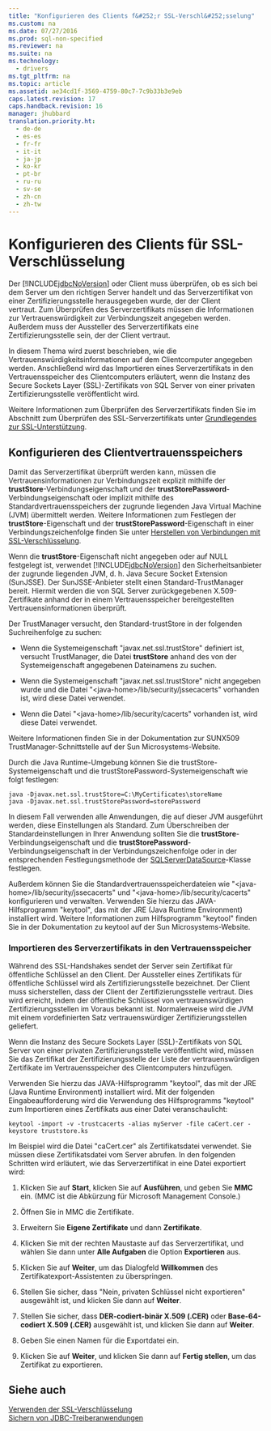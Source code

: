 ```yaml
---
title: "Konfigurieren des Clients f&#252;r SSL-Verschl&#252;sselung"
ms.custom: na
ms.date: 07/27/2016
ms.prod: sql-non-specified
ms.reviewer: na
ms.suite: na
ms.technology: 
  - drivers
ms.tgt_pltfrm: na
ms.topic: article
ms.assetid: ae34cd1f-3569-4759-80c7-7c9b33b3e9eb
caps.latest.revision: 17
caps.handback.revision: 16
manager: jhubbard
translation.priority.ht: 
  - de-de
  - es-es
  - fr-fr
  - it-it
  - ja-jp
  - ko-kr
  - pt-br
  - ru-ru
  - sv-se
  - zh-cn
  - zh-tw
---
```

# Konfigurieren des Clients f&#252;r SSL-Verschl&#252;sselung
  Der [!INCLUDE[jdbcNoVersion](../content/includes/jdbcNoVersion_md.md)] oder Client muss überprüfen, ob es sich bei dem Server um den richtigen Server handelt und das Serverzertifikat von einer Zertifizierungsstelle herausgegeben wurde, der der Client vertraut. Zum Überprüfen des Serverzertifikats müssen die Informationen zur Vertrauenswürdigkeit zur Verbindungszeit angegeben werden. Außerdem muss der Aussteller des Serverzertifikats eine Zertifizierungsstelle sein, der der Client vertraut.  
  
 In diesem Thema wird zuerst beschrieben, wie die Vertrauenswürdigkeitsinformationen auf dem Clientcomputer angegeben werden. Anschließend wird das Importieren eines Serverzertifikats in den Vertrauensspeicher des Clientcomputers erläutert, wenn die Instanz des Secure Sockets Layer \(SSL\)\-Zertifikats von SQL Server von einer privaten Zertifizierungsstelle veröffentlicht wird.  
  
 Weitere Informationen zum Überprüfen des Serverzertifikats finden Sie im Abschnitt zum Überprüfen des SSL\-Serverzertifikats unter [Grundlegendes zur SSL-Unterstützung](../content/Understanding-SSL-Support.md).  
  
## Konfigurieren des Clientvertrauensspeichers  
 Damit das Serverzertifikat überprüft werden kann, müssen die Vertrauensinformationen zur Verbindungszeit explizit mithilfe der **trustStore**\-Verbindungseigenschaft und der **trustStorePassword**\-Verbindungseigenschaft oder implizit mithilfe des Standardvertrauensspeichers der zugrunde liegenden Java Virtual Machine \(JVM\) übermittelt werden. Weitere Informationen zum Festlegen der **trustStore**\-Eigenschaft und der **trustStorePassword**\-Eigenschaft in einer Verbindungszeichenfolge finden Sie unter [Herstellen von Verbindungen mit SSL-Verschlüsselung](../content/Connecting-with-SSL-Encryption.md).  
  
 Wenn die **trustStore**\-Eigenschaft nicht angegeben oder auf NULL festgelegt ist, verwendet [!INCLUDE[jdbcNoVersion](../content/includes/jdbcNoVersion_md.md)] den Sicherheitsanbieter der zugrunde liegenden JVM, d. h. Java Secure Socket Extension \(SunJSSE\). Der SunJSSE\-Anbieter stellt einen Standard\-TrustManager bereit. Hiermit werden die von SQL Server zurückgegebenen X.509\-Zertifikate anhand der in einem Vertrauensspeicher bereitgestellten Vertrauensinformationen überprüft.  
  
 Der TrustManager versucht, den Standard\-trustStore in der folgenden Suchreihenfolge zu suchen:  
  
-   Wenn die Systemeigenschaft "javax.net.ssl.trustStore" definiert ist, versucht TrustManager, die Datei **trustStore** anhand des von der Systemeigenschaft angegebenen Dateinamens zu suchen.  
  
-   Wenn die Systemeigenschaft "javax.net.ssl.trustStore" nicht angegeben wurde und die Datei "\<java\-home\>\/lib\/security\/jssecacerts" vorhanden ist, wird diese Datei verwendet.  
  
-   Wenn die Datei "\<java\-home\>\/lib\/security\/cacerts" vorhanden ist, wird diese Datei verwendet.  
  
 Weitere Informationen finden Sie in der Dokumentation zur SUNX509 TrustManager\-Schnittstelle auf der Sun Microsystems\-Website.  
  
 Durch die Java Runtime\-Umgebung können Sie die trustStore\-Systemeigenschaft und die trustStorePassword\-Systemeigenschaft wie folgt festlegen:  
  
```  
java -Djavax.net.ssl.trustStore=C:\MyCertificates\storeName  
java -Djavax.net.ssl.trustStorePassword=storePassword  
```  
  
 In diesem Fall verwenden alle Anwendungen, die auf dieser JVM ausgeführt werden, diese Einstellungen als Standard. Zum Überschreiben der Standardeinstellungen in Ihrer Anwendung sollten Sie die **trustStore**\-Verbindungseigenschaft und die **trustStorePassword**\-Verbindungseigenschaft in der Verbindungszeichenfolge oder in der entsprechenden Festlegungsmethode der [SQLServerDataSource](../content/SQLServerDataSource-Class.md)\-Klasse festlegen.  
  
 Außerdem können Sie die Standardvertrauensspeicherdateien wie "\<java\-home\>\/lib\/security\/jssecacerts" und "\<java\-home\>\/lib\/security\/cacerts" konfigurieren und verwalten. Verwenden Sie hierzu das JAVA\-Hilfsprogramm "keytool", das mit der JRE \(Java Runtime Environment\) installiert wird. Weitere Informationen zum Hilfsprogramm "keytool" finden Sie in der Dokumentation zu keytool auf der Sun Microsystems\-Website.  
  
### Importieren des Serverzertifikats in den Vertrauensspeicher  
 Während des SSL\-Handshakes sendet der Server sein Zertifikat für öffentliche Schlüssel an den Client. Der Aussteller eines Zertifikats für öffentliche Schlüssel wird als Zertifizierungsstelle bezeichnet. Der Client muss sicherstellen, dass der Client der Zertifizierungsstelle vertraut. Dies wird erreicht, indem der öffentliche Schlüssel von vertrauenswürdigen Zertifizierungsstellen im Voraus bekannt ist. Normalerweise wird die JVM mit einem vordefinierten Satz vertrauenswürdiger Zertifizierungsstellen geliefert.  
  
 Wenn die Instanz des Secure Sockets Layer \(SSL\)\-Zertifikats von SQL Server von einer privaten Zertifizierungsstelle veröffentlicht wird, müssen Sie das Zertifikat der Zertifizierungsstelle der Liste der vertrauenswürdigen Zertifikate im Vertrauensspeicher des Clientcomputers hinzufügen.  
  
 Verwenden Sie hierzu das JAVA\-Hilfsprogramm "keytool", das mit der JRE \(Java Runtime Environment\) installiert wird. Mit der folgenden Eingabeaufforderung wird die Verwendung des Hilfsprogramms "keytool" zum Importieren eines Zertifikats aus einer Datei veranschaulicht:  
  
```  
keytool -import -v -trustcacerts -alias myServer -file caCert.cer -keystore truststore.ks  
```  
  
 Im Beispiel wird die Datei "caCert.cer" als Zertifikatsdatei verwendet. Sie müssen diese Zertifikatsdatei vom Server abrufen. In den folgenden Schritten wird erläutert, wie das Serverzertifikat in eine Datei exportiert wird:  
  
1.  Klicken Sie auf **Start**, klicken Sie auf **Ausführen**, und geben Sie **MMC** ein. \(MMC ist die Abkürzung für Microsoft Management Console.\)  
  
2.  Öffnen Sie in MMC die Zertifikate.  
  
3.  Erweitern Sie **Eigene Zertifikate** und dann **Zertifikate**.  
  
4.  Klicken Sie mit der rechten Maustaste auf das Serverzertifikat, und wählen Sie dann unter **Alle Aufgaben** die Option **Exportieren** aus.  
  
5.  Klicken Sie auf **Weiter**, um das Dialogfeld **Willkommen** des Zertifikatexport\-Assistenten zu überspringen.  
  
6.  Stellen Sie sicher, dass "Nein, privaten Schlüssel nicht exportieren" ausgewählt ist, und klicken Sie dann auf **Weiter**.  
  
7.  Stellen Sie sicher, dass **DER\-codiert\-binär X.509 \(.CER\)** oder **Base\-64\-codiert X.509 \(.CER\)** ausgewählt ist, und klicken Sie dann auf **Weiter**.  
  
8.  Geben Sie einen Namen für die Exportdatei ein.  
  
9. Klicken Sie auf **Weiter**, und klicken Sie dann auf **Fertig stellen**, um das Zertifikat zu exportieren.  
  
## Siehe auch  
 [Verwenden der SSL-Verschlüsselung](../content/Using-SSL-Encryption.md)   
 [Sichern von JDBC-Treiberanwendungen](../content/Securing-JDBC-Driver-Applications.md)  
  
  